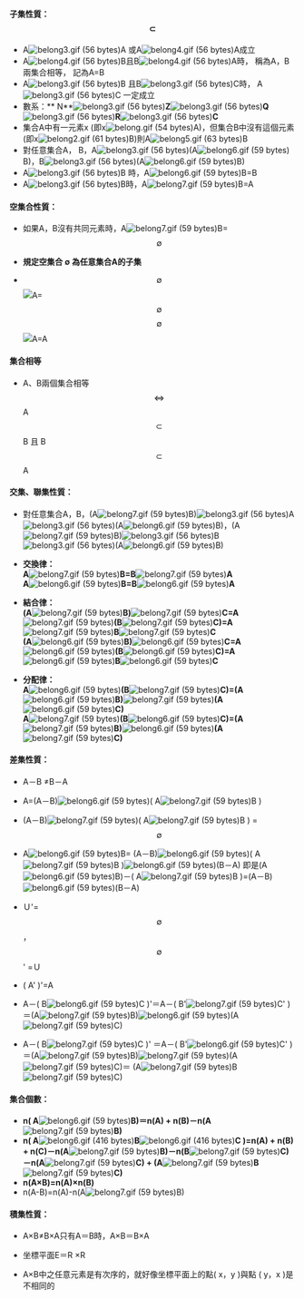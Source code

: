 #### 子集性質：$$\subset$$

* A![](https://market.cloud.edu.tw/content/senior/math/tn_t2/math_net/NUBCC/Course/chp1-1/belong3.gif "belong3.gif \(56 bytes\)")A 或A![](https://market.cloud.edu.tw/content/senior/math/tn_t2/math_net/NUBCC/Course/chp1-1/belong4.gif "belong4.gif \(56 bytes\)")A成立
* A![](https://market.cloud.edu.tw/content/senior/math/tn_t2/math_net/NUBCC/Course/chp1-1/belong4.gif "belong4.gif \(56 bytes\)")B且B![](https://market.cloud.edu.tw/content/senior/math/tn_t2/math_net/NUBCC/Course/chp1-1/belong4.gif "belong4.gif \(56 bytes\)")A時， 稱為A，B兩集合相等， 記為A=B
* A![](https://market.cloud.edu.tw/content/senior/math/tn_t2/math_net/NUBCC/Course/chp1-1/belong3.gif "belong3.gif \(56 bytes\)")B 且B![](https://market.cloud.edu.tw/content/senior/math/tn_t2/math_net/NUBCC/Course/chp1-1/belong3.gif "belong3.gif \(56 bytes\)")C時， A![](https://market.cloud.edu.tw/content/senior/math/tn_t2/math_net/NUBCC/Course/chp1-1/belong3.gif "belong3.gif \(56 bytes\)")C 一定成立
* 數系：** N**![](https://market.cloud.edu.tw/content/senior/math/tn_t2/math_net/NUBCC/Course/chp1-1/belong3.gif "belong3.gif \(56 bytes\)")**Z**![](https://market.cloud.edu.tw/content/senior/math/tn_t2/math_net/NUBCC/Course/chp1-1/belong3.gif "belong3.gif \(56 bytes\)")**Q**![](https://market.cloud.edu.tw/content/senior/math/tn_t2/math_net/NUBCC/Course/chp1-1/belong3.gif "belong3.gif \(56 bytes\)")**R**![](https://market.cloud.edu.tw/content/senior/math/tn_t2/math_net/NUBCC/Course/chp1-1/belong3.gif "belong3.gif \(56 bytes\)")**C**
* 集合A中有一元素x \(即x![](https://market.cloud.edu.tw/content/senior/math/tn_t2/math_net/NUBCC/Course/chp1-1/belong.gif "belong.gif \(54 bytes\)")A\)，但集合B中沒有這個元素\(即x![](https://market.cloud.edu.tw/content/senior/math/tn_t2/math_net/NUBCC/Course/chp1-1/belong2.gif "belong2.gif \(61 bytes\)")B\)則A![](https://market.cloud.edu.tw/content/senior/math/tn_t2/math_net/NUBCC/Course/chp1-1/belong5.gif "belong5.gif \(63 bytes\)")B
* 對任意集合A， B，A![](https://market.cloud.edu.tw/content/senior/math/tn_t2/math_net/NUBCC/Course/chp1-1/belong3.gif "belong3.gif \(56 bytes\)")\(A![](https://market.cloud.edu.tw/content/senior/math/tn_t2/math_net/NUBCC/Course/chp1-1/belong6.gif "belong6.gif \(59 bytes\)")B\)，B![](https://market.cloud.edu.tw/content/senior/math/tn_t2/math_net/NUBCC/Course/chp1-1/belong3.gif "belong3.gif \(56 bytes\)")\(A![](https://market.cloud.edu.tw/content/senior/math/tn_t2/math_net/NUBCC/Course/chp1-1/belong6.gif "belong6.gif \(59 bytes\)")B\)
* A![](https://market.cloud.edu.tw/content/senior/math/tn_t2/math_net/NUBCC/Course/chp1-1/belong3.gif "belong3.gif \(56 bytes\)")B 時，A![](https://market.cloud.edu.tw/content/senior/math/tn_t2/math_net/NUBCC/Course/chp1-1/belong6.gif "belong6.gif \(59 bytes\)")B=B
* A![](https://market.cloud.edu.tw/content/senior/math/tn_t2/math_net/NUBCC/Course/chp1-1/belong3.gif "belong3.gif \(56 bytes\)")B時，A![](https://market.cloud.edu.tw/content/senior/math/tn_t2/math_net/NUBCC/Course/chp1-1/belong7.gif "belong7.gif \(59 bytes\)")B=A

#### 空集合性質：

* 如果A，B沒有共同元素時，A![](https://market.cloud.edu.tw/content/senior/math/tn_t2/math_net/NUBCC/Course/chp1-1/belong7.gif "belong7.gif \(59 bytes\)")B= $$\emptyset$$

* **規定空集合 ∅ 為任意集合A的子集**

* $$\emptyset$$ ![](https://market.cloud.edu.tw/content/senior/math/tn_t2/math_net/NUBCC/Course/chp1-1/belong7.gif)A= $$\emptyset$$        $$\emptyset$$![](https://market.cloud.edu.tw/content/senior/math/tn_t2/math_net/NUBCC/Course/chp1-1/belong6.gif)A=A

#### 集合相等

* A、B兩個集合相等  $$\Leftrightarrow $$     A$$\subset$$ B 且 B $$\subset$$ A

#### 交集、聯集性質：

* 對任意集合A，B，\(A![](https://market.cloud.edu.tw/content/senior/math/tn_t2/math_net/NUBCC/Course/chp1-1/belong7.gif "belong7.gif \(59 bytes\)")B\)![](https://market.cloud.edu.tw/content/senior/math/tn_t2/math_net/NUBCC/Course/chp1-1/belong3.gif "belong3.gif \(56 bytes\)")A![](https://market.cloud.edu.tw/content/senior/math/tn_t2/math_net/NUBCC/Course/chp1-1/belong3.gif "belong3.gif \(56 bytes\)")\(A![](https://market.cloud.edu.tw/content/senior/math/tn_t2/math_net/NUBCC/Course/chp1-1/belong6.gif "belong6.gif \(59 bytes\)")B\)，\(A![](https://market.cloud.edu.tw/content/senior/math/tn_t2/math_net/NUBCC/Course/chp1-1/belong7.gif "belong7.gif \(59 bytes\)")B\)![](https://market.cloud.edu.tw/content/senior/math/tn_t2/math_net/NUBCC/Course/chp1-1/belong3.gif "belong3.gif \(56 bytes\)")B![](https://market.cloud.edu.tw/content/senior/math/tn_t2/math_net/NUBCC/Course/chp1-1/belong3.gif "belong3.gif \(56 bytes\)")\(A![](https://market.cloud.edu.tw/content/senior/math/tn_t2/math_net/NUBCC/Course/chp1-1/belong6.gif "belong6.gif \(59 bytes\)")B\)

* **交換律：  
  A**![](https://market.cloud.edu.tw/content/senior/math/tn_t2/math_net/NUBCC/Course/chp1-1/belong7.gif "belong7.gif \(59 bytes\)")**B=B**![](https://market.cloud.edu.tw/content/senior/math/tn_t2/math_net/NUBCC/Course/chp1-1/belong7.gif "belong7.gif \(59 bytes\)")**A  
  A**![](https://market.cloud.edu.tw/content/senior/math/tn_t2/math_net/NUBCC/Course/chp1-1/belong6.gif "belong6.gif \(59 bytes\)")**B=B**![](https://market.cloud.edu.tw/content/senior/math/tn_t2/math_net/NUBCC/Course/chp1-1/belong6.gif "belong6.gif \(59 bytes\)")**A**

* **結合律：  
  \(A**![](https://market.cloud.edu.tw/content/senior/math/tn_t2/math_net/NUBCC/Course/chp1-1/belong7.gif "belong7.gif \(59 bytes\)")**B\)**![](https://market.cloud.edu.tw/content/senior/math/tn_t2/math_net/NUBCC/Course/chp1-1/belong7.gif "belong7.gif \(59 bytes\)")**C=A**![](https://market.cloud.edu.tw/content/senior/math/tn_t2/math_net/NUBCC/Course/chp1-1/belong7.gif "belong7.gif \(59 bytes\)")**\(B**![](https://market.cloud.edu.tw/content/senior/math/tn_t2/math_net/NUBCC/Course/chp1-1/belong7.gif "belong7.gif \(59 bytes\)")**C\)=A**![](https://market.cloud.edu.tw/content/senior/math/tn_t2/math_net/NUBCC/Course/chp1-1/belong7.gif "belong7.gif \(59 bytes\)")**B**![](https://market.cloud.edu.tw/content/senior/math/tn_t2/math_net/NUBCC/Course/chp1-1/belong7.gif "belong7.gif \(59 bytes\)")**C  
  \(A**![](https://market.cloud.edu.tw/content/senior/math/tn_t2/math_net/NUBCC/Course/chp1-1/belong6.gif "belong6.gif \(59 bytes\)")**B\)**![](https://market.cloud.edu.tw/content/senior/math/tn_t2/math_net/NUBCC/Course/chp1-1/belong6.gif "belong6.gif \(59 bytes\)")**C=A**![](https://market.cloud.edu.tw/content/senior/math/tn_t2/math_net/NUBCC/Course/chp1-1/belong6.gif "belong6.gif \(59 bytes\)")**\(B**![](https://market.cloud.edu.tw/content/senior/math/tn_t2/math_net/NUBCC/Course/chp1-1/belong6.gif "belong6.gif \(59 bytes\)")**C\)=A**![](https://market.cloud.edu.tw/content/senior/math/tn_t2/math_net/NUBCC/Course/chp1-1/belong6.gif "belong6.gif \(59 bytes\)")**B**![](https://market.cloud.edu.tw/content/senior/math/tn_t2/math_net/NUBCC/Course/chp1-1/belong6.gif "belong6.gif \(59 bytes\)")**C**

* **分配律：  
  A**![](https://market.cloud.edu.tw/content/senior/math/tn_t2/math_net/NUBCC/Course/chp1-1/belong6.gif "belong6.gif \(59 bytes\)")**\(B**![](https://market.cloud.edu.tw/content/senior/math/tn_t2/math_net/NUBCC/Course/chp1-1/belong7.gif "belong7.gif \(59 bytes\)")**C\)=\(A**![](https://market.cloud.edu.tw/content/senior/math/tn_t2/math_net/NUBCC/Course/chp1-1/belong6.gif "belong6.gif \(59 bytes\)")**B\)**![](https://market.cloud.edu.tw/content/senior/math/tn_t2/math_net/NUBCC/Course/chp1-1/belong7.gif "belong7.gif \(59 bytes\)")**\(A**![](https://market.cloud.edu.tw/content/senior/math/tn_t2/math_net/NUBCC/Course/chp1-1/belong6.gif "belong6.gif \(59 bytes\)")**C\)  
  A**![](https://market.cloud.edu.tw/content/senior/math/tn_t2/math_net/NUBCC/Course/chp1-1/belong7.gif "belong7.gif \(59 bytes\)")**\(B**![](https://market.cloud.edu.tw/content/senior/math/tn_t2/math_net/NUBCC/Course/chp1-1/belong6.gif "belong6.gif \(59 bytes\)")**C\)=\(A**![](https://market.cloud.edu.tw/content/senior/math/tn_t2/math_net/NUBCC/Course/chp1-1/belong7.gif "belong7.gif \(59 bytes\)")**B\)**![](https://market.cloud.edu.tw/content/senior/math/tn_t2/math_net/NUBCC/Course/chp1-1/belong6.gif "belong6.gif \(59 bytes\)")**\(A**![](https://market.cloud.edu.tw/content/senior/math/tn_t2/math_net/NUBCC/Course/chp1-1/belong7.gif "belong7.gif \(59 bytes\)")**C\)**

#### 差集性質：

* A－B ≠B－A
* A=\(A－B\)![](https://market.cloud.edu.tw/content/senior/math/tn_t2/math_net/NUBCC/Course/chp1-1/belong6.gif "belong6.gif \(59 bytes\)")\( A![](https://market.cloud.edu.tw/content/senior/math/tn_t2/math_net/NUBCC/Course/chp1-1/belong7.gif "belong7.gif \(59 bytes\)")B \)
* \(A－B\)![](https://market.cloud.edu.tw/content/senior/math/tn_t2/math_net/NUBCC/Course/chp1-1/belong7.gif "belong7.gif \(59 bytes\)")\( A![](https://market.cloud.edu.tw/content/senior/math/tn_t2/math_net/NUBCC/Course/chp1-1/belong7.gif "belong7.gif \(59 bytes\)")B \) =$$\emptyset$$
* A![](https://market.cloud.edu.tw/content/senior/math/tn_t2/math_net/NUBCC/Course/chp1-1/belong6.gif "belong6.gif \(59 bytes\)")B= \(A－B\)![](https://market.cloud.edu.tw/content/senior/math/tn_t2/math_net/NUBCC/Course/chp1-1/belong6.gif "belong6.gif \(59 bytes\)")\( A![](https://market.cloud.edu.tw/content/senior/math/tn_t2/math_net/NUBCC/Course/chp1-1/belong7.gif "belong7.gif \(59 bytes\)")B \)![](https://market.cloud.edu.tw/content/senior/math/tn_t2/math_net/NUBCC/Course/chp1-1/belong6.gif "belong6.gif \(59 bytes\)")\(B－A\)
  即是\(A![](https://market.cloud.edu.tw/content/senior/math/tn_t2/math_net/NUBCC/Course/chp1-1/belong6.gif "belong6.gif \(59 bytes\)")B\)－\( A![](https://market.cloud.edu.tw/content/senior/math/tn_t2/math_net/NUBCC/Course/chp1-1/belong7.gif "belong7.gif \(59 bytes\)")B \)=\(A－B\)![](https://market.cloud.edu.tw/content/senior/math/tn_t2/math_net/NUBCC/Course/chp1-1/belong6.gif "belong6.gif \(59 bytes\)")\(B－A\)
* Ｕ'= $$\emptyset$$ ，$$\emptyset$$ ' =Ｕ
* \( A' \)'=A

* A－\( B![](https://market.cloud.edu.tw/content/senior/math/tn_t2/math_net/NUBCC/Course/chp1-1/belong6.gif "belong6.gif \(59 bytes\)")C \)'＝A－\( B'![](https://market.cloud.edu.tw/content/senior/math/tn_t2/math_net/NUBCC/Course/chp1-1/belong7.gif "belong7.gif \(59 bytes\)")C' \)＝\(A![](https://market.cloud.edu.tw/content/senior/math/tn_t2/math_net/NUBCC/Course/chp1-1/belong7.gif "belong7.gif \(59 bytes\)")B\)![](https://market.cloud.edu.tw/content/senior/math/tn_t2/math_net/NUBCC/Course/chp1-1/belong6.gif "belong6.gif \(59 bytes\)")\(A![](https://market.cloud.edu.tw/content/senior/math/tn_t2/math_net/NUBCC/Course/chp1-1/belong7.gif "belong7.gif \(59 bytes\)")C\)

* A－\( B![](https://market.cloud.edu.tw/content/senior/math/tn_t2/math_net/NUBCC/Course/chp1-1/belong7.gif "belong7.gif \(59 bytes\)")C \)' ＝A－\( B'![](https://market.cloud.edu.tw/content/senior/math/tn_t2/math_net/NUBCC/Course/chp1-1/belong6.gif "belong6.gif \(59 bytes\)")C' \)＝\(A![](https://market.cloud.edu.tw/content/senior/math/tn_t2/math_net/NUBCC/Course/chp1-1/belong7.gif "belong7.gif \(59 bytes\)")B\)![](https://market.cloud.edu.tw/content/senior/math/tn_t2/math_net/NUBCC/Course/chp1-1/belong7.gif "belong7.gif \(59 bytes\)")\(A![](https://market.cloud.edu.tw/content/senior/math/tn_t2/math_net/NUBCC/Course/chp1-1/belong7.gif "belong7.gif \(59 bytes\)")C\)＝ \(A![](https://market.cloud.edu.tw/content/senior/math/tn_t2/math_net/NUBCC/Course/chp1-1/belong7.gif "belong7.gif \(59 bytes\)")B![](https://market.cloud.edu.tw/content/senior/math/tn_t2/math_net/NUBCC/Course/chp1-1/belong7.gif "belong7.gif \(59 bytes\)")C\)

#### 集合個數：

* **n\( A**![](https://market.cloud.edu.tw/content/senior/math/tn_t2/math01/chp1-1/belong6.gif "belong6.gif \(59 bytes\)")**B\)＝n\(A\) + n\(B\)－n\(A**![](https://market.cloud.edu.tw/content/senior/math/tn_t2/math01/chp1-1/belong7.gif "belong7.gif \(59 bytes\)")**B\)**
* **n\( A**![](https://market.cloud.edu.tw/content/senior/math/tn_t2/math01/chp1-1/belong6.gif "belong6.gif \(416 bytes\)")**B**![](https://market.cloud.edu.tw/content/senior/math/tn_t2/math01/chp1-1/belong6.gif "belong6.gif \(416 bytes\)")**C \)=n\(A\) + n\(B\) + n\(C\)－n\(A**![](https://market.cloud.edu.tw/content/senior/math/tn_t2/math01/chp1-1/belong7.gif "belong7.gif \(59 bytes\)")**B\)－n\(B**![](https://market.cloud.edu.tw/content/senior/math/tn_t2/math01/chp1-1/belong7.gif "belong7.gif \(59 bytes\)")**C\)－n\(A**![](https://market.cloud.edu.tw/content/senior/math/tn_t2/math01/chp1-1/belong7.gif "belong7.gif \(59 bytes\)")**C\) + \(A**![](https://market.cloud.edu.tw/content/senior/math/tn_t2/math01/chp1-1/belong7.gif "belong7.gif \(59 bytes\)")**B**![](https://market.cloud.edu.tw/content/senior/math/tn_t2/math01/chp1-1/belong7.gif "belong7.gif \(59 bytes\)")**C\)**
* **n\(A×B\)=n\(A\)×n\(B\)**
* n\(A-B\)=n\(A\)-n\(A![](https://market.cloud.edu.tw/content/senior/math/tn_t2/math01/chp1-1/belong7.gif "belong7.gif \(59 bytes\)")B\)

#### 積集性質：

* A×B≠B×A只有A＝B時，A×B＝B×A

* 坐標平面E＝R ×R

* A×B中之任意元素是有次序的，就好像坐標平面上的點\( x，y \)與點 \( y，x \)是不相同的



